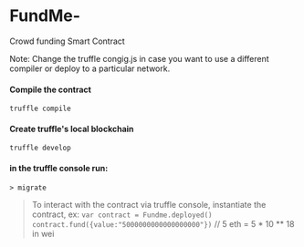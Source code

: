 # FundMe-
Crowd funding Smart Contract


Note: Change the truffle congig.js in case you want to use a different compiler or deploy to a particular network.


#### Compile the contract
`truffle compile`

#### Create truffle's local blockchain
`truffle develop`

#### in the truffle console run:
`> migrate`


>To interact with the contract via truffle console, instantiate the contract, ex:
`var contract = Fundme.deployed()`
`contract.fund({value:"5000000000000000000"})` // 5 eth = 5 * 10  ** 18 in wei
